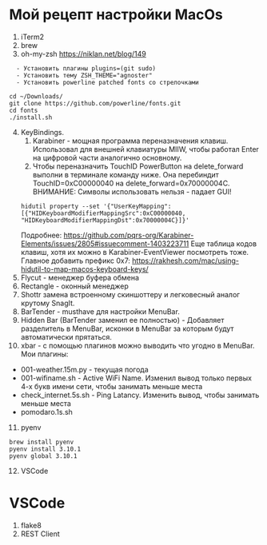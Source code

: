 # Мой рецепт настройки MacOs
1. iTerm2
2. brew
3. oh-my-zsh https://niklan.net/blog/149
```
  - Установить плагины plugins=(git sudo)
  - Установить тему ZSH_THEME="agnoster"
  - Установить powerline patched fonts со стрелочками

cd ~/Downloads/
git clone https://github.com/powerline/fonts.git
cd fonts
./install.sh
```
4. KeyBindings.
	1. Karabiner - мощная программа переназначения клавиш. Использовал для внешней клавиатуры MIIW, чтобы работал Enter на цифровой части аналогично основному.
	2. Чтобы переназначить TouchID PowerButton на delete_forward выполни в терминале команду ниже. Она перебиндит TouchID=0xC00000040 на delete_forward=0x70000004C. ВНИМАНИЕ: Символы использовать нельзя - падает GUI!   
	```
	hidutil property --set '{"UserKeyMapping":[{"HIDKeyboardModifierMappingSrc":0xC00000040, "HIDKeyboardModifierMappingDst":0x70000004C}]}'
	```
	Подробнее: https://github.com/pqrs-org/Karabiner-Elements/issues/2805#issuecomment-1403223711
	Еще таблица кодов клавиш, хотя их можно в Karabiner-EventViewer посмотреть тоже. Главное добавить префикс 0x7: https://rakhesh.com/mac/using-hidutil-to-map-macos-keyboard-keys/ 
5. Flycut - менеджер буфера обмена
6. Rectangle - оконный менеджер
7. Shottr замена встроенному скиншоттеру и легковесный аналог крутому SnagIt.
8. BarTender - musthave для настройки MenuBar.
9. Hidden Bar (BarTender заменил ее полностью) - Добавляет разделитель в MenuBar, исконки в MenuBar за которым будут автоматически прятаться.
10. xbar - с помощью плагинов можно выводить что угодно в MenuBar. Мои плагины:
  - 001-weather.15m.py - текущая погода
  - 001-wifiname.sh - Active WiFi Name. Изменил вывод только первых 4-х букв имени сети, чтобы занимать меньше места
  - check_internet.5s.sh - Ping Latancy. Изменить вывод, чтобы занимать меньше места
  - pomodaro.1s.sh
   
  
11. pyenv
```
brew install pyenv
pyenv install 3.10.1
pyenv global 3.10.1
```
12. VSCode


# VSCode

1. flake8
1. REST Client
